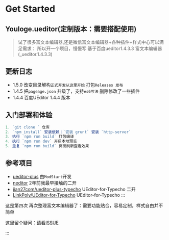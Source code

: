 Get Started
=====

## Youloge.ueditor(定制版本：需要搭配使用)


> 试了很多富文本编辑器,还是微信富文本编辑器+各种插件+样式中心可以满足需求：
> 所以开一个项目，慢慢写
> 基于百度ueditor1.4.3.3 富文本编辑器(_ueditor.1.4.3.3)

## 更新日志


- 1.5.0 改变目录解构`正式开发从这里开始` 打包`Releases 发布`
- 1.4.5 把`pageage.json` 升级了，支持`es6写法` 删除修改了一些插件
- 1.4.4 百度UEditor 1.4.4 版本

## 入门部署和体验 ##

```js
1. `git clone ` 仓库
2. `npm install` 安装依赖：`安装 grunt` 安装 `http-server`
3. 执行 `npm run build` 打包编译
4. 执行 `npm run dev` 开启本地预览
5. 重复 `npm run build` 页面刷新查看效果
```
## 参考项目
- [ueditor-plus](https://gitee.com/modstart-lib/ueditor-plus) 由`ModStart`开发
- [neditor](https://gitee.com/notadd/neditor) 2年前我最早接触的二开
- [jian27com/ueditor-plus-typecho](https://github.com/jian27com/ueditor-plus-typecho) UEditor-for-Typecho 二开
- [LinkPoly/UEditor-for-Typecho](https://github.comLinkPoly/UEditor-for-Typecho) UEditor-for-Typecho
:::

这是第四次 再次整理富文本编辑器了：需要功能贴合，容易定制，样式自由并不简单

这里留个疑问：[请看ISSUE](https://github.com/youfeed/youloge.edotor/issues/1)

:::